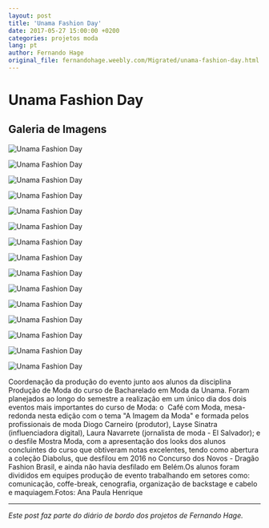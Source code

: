 ```yaml
---
layout: post
title: 'Unama Fashion Day'
date: 2017-05-27 15:00:00 +0200
categories: projetos moda
lang: pt
author: Fernando Hage
original_file: fernandohage.weebly.com/Migrated/unama-fashion-day.html
---
```


# Unama Fashion Day

## Galeria de Imagens

![Unama Fashion Day](/assets/images/unama-fashion-day-01.jpg)

![Unama Fashion Day](/assets/images/unama-fashion-day-02.jpg)

![Unama Fashion Day](/assets/images/unama-fashion-day-03.jpg)

![Unama Fashion Day](/assets/images/unama-fashion-day-04.jpg)

![Unama Fashion Day](/assets/images/unama-fashion-day-05.jpg)

![Unama Fashion Day](/assets/images/unama-fashion-day-06.jpg)

![Unama Fashion Day](/assets/images/unama-fashion-day-07.jpg)

![Unama Fashion Day](/assets/images/unama-fashion-day-08.jpg)

![Unama Fashion Day](/assets/images/unama-fashion-day-09.jpg)

![Unama Fashion Day](/assets/images/unama-fashion-day-10.jpg)

![Unama Fashion Day](/assets/images/unama-fashion-day-11.jpg)

![Unama Fashion Day](/assets/images/unama-fashion-day-12.jpg)

![Unama Fashion Day](/assets/images/unama-fashion-day-13.jpg)

![Unama Fashion Day](/assets/images/unama-fashion-day-14.jpg)

![Unama Fashion Day](/assets/images/unama-fashion-day-15.jpg)

Coordenação da produção do evento junto aos alunos da disciplina Produção de Moda do curso de Bacharelado em Moda da Unama. Foram planejados ao longo do semestre a realização em um único dia dos dois eventos mais importantes do curso de Moda: o  Café com Moda, mesa-redonda nesta edição com o tema "A Imagem da Moda" e formada pelos profissionais de moda Diogo Carneiro (produtor), Layse Sinatra (influenciadora digital), Laura Navarrete (jornalista de moda - El Salvador); e o desfile Mostra Moda, com a apresentação dos looks dos alunos concluintes do curso que obtiveram notas excelentes, tendo como abertura a coleção Diabolus, que desfilou em 2016 no Concurso dos Novos - Dragão Fashion Brasil, e ainda não havia desfilado em Belém.Os alunos foram divididos em equipes produção de evento trabalhando em setores como: comunicação, coffe-break, cenografia, organização de backstage e cabelo e maquiagem.Fotos: Ana Paula Henrique

---

*Este post faz parte do diário de bordo dos projetos de Fernando Hage.*